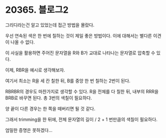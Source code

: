 # 20365. 블로그2

그리디라는건 알고 있었는데 접근 방법을 몰랐다.

우선 연속된 색은 한 번에 칠하는 것이 제일 좋은 방법이다. 이에 대해서는 별다른 이견이 나올 수 없다.

이 사실을 활용하면 주어진 문자열을 R와 B가 교대로 나타나는 문자열로 압축할 수 있다.

이제, RBR을 예시로 생각해보자.

여기서 최소는 R을 세 칸 칠한 뒤, B를 중앙 한 번 칠하는 2번이 된다.

RBRBR의 경우도 마찬가지로 생각할 수 있다. R을 전체를 다 칠한 뒤, 내부의 RRR을 BRB로 바꾸면 된다. 총 3번의 색칠이 필요하다.

양 끝이 다른 경우는 한 쪽을 떼버리면 될 것 같다.

그래서 trimming을 한 뒤에, 전체 문자열의 길이 / 2 + 1 번만큼의 색칠이 필요하다.

엄밀한 증명은 못하겠다...
